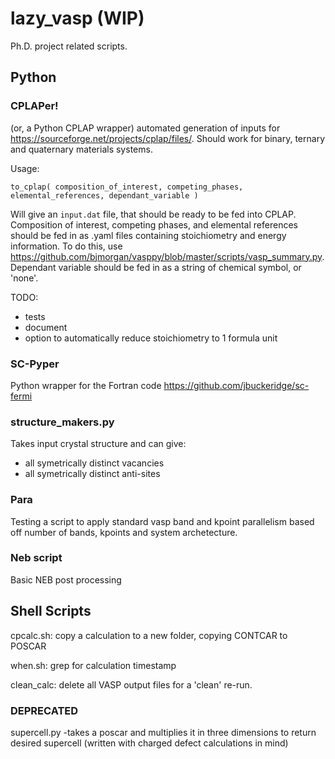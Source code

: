 # lazy_vasp (WIP)
Ph.D. project related scripts. 

## Python

### CPLAPer! 

(or, a Python CPLAP wrapper) automated generation of inputs for https://sourceforge.net/projects/cplap/files/. Should work for binary, ternary and quaternary materials systems. 

Usage:

``` to_cplap( composition_of_interest, competing_phases, elemental_references, dependant_variable ) ```

Will give an `input.dat` file, that should be ready to be fed into CPLAP. Composition of interest, competing phases, and elemental references should be fed in as .yaml files containing stoichiometry and energy information. To do this, use https://github.com/bjmorgan/vasppy/blob/master/scripts/vasp_summary.py. Dependant variable should be fed in as a string of chemical symbol, or 'none'. 

TODO:
 - tests
 - document
 - option to automatically reduce stoichiometry to 1 formula unit
 
 ### SC-Pyper
 
Python wrapper for the Fortran code https://github.com/jbuckeridge/sc-fermi
 
### structure_makers.py

Takes input crystal structure and can give:

 - all symetrically distinct vacancies
 - all symetrically distinct anti-sites

### Para

Testing a script to apply standard vasp band and kpoint parallelism based off number of bands, kpoints and system archetecture. 

### Neb script

Basic NEB post processing

## Shell Scripts

cpcalc.sh: copy a calculation to a new folder, copying CONTCAR to POSCAR

when.sh: grep for calculation timestamp

clean_calc: delete all VASP output files for a 'clean' re-run.


### DEPRECATED

supercell.py
 -takes a poscar and multiplies it in three dimensions to return desired supercell (written with charged defect calculations in mind) 
